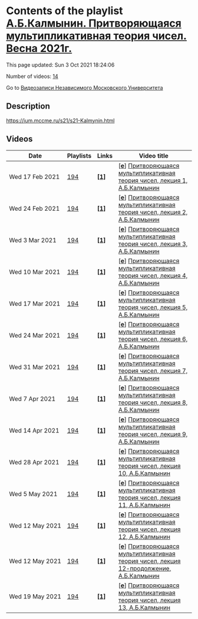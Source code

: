# Contents of the playlist [А.Б.Калмынин. Притворяющаяся мультипликативная теория чисел. Весна 2021г.](https://www.youtube.com/playlist?list=PLp9ABVh6_x4GvKGFAsV0u3ROlqkZmWlMN)

This page updated: Sun 3 Oct 2021 18:24:06

Number of videos: [14](#videos)

Go to [Видеозаписи Независимого Московского Университета](../README.md)

## Description

<https://ium.mccme.ru/s21/s21-Kalmynin.html>

## Videos

|Date|Playlists|Links|Video title|
|---|---|---|---|
| Wed&nbsp;17&nbsp;Feb&nbsp;2021 | [194](../playlists/194 "А.Б.Калмынин. Притворяющаяся мультипликативная теория чисел. Весна 2021г.") | [**[1]**](https://ium.mccme.ru/s21/s21-Kalmynin.html) | [[**e**](https://studio.youtube.com/video/NIKuaJ9_gOw/edit "Edit")] [Притворяющаяся мультипликативная теория чисел, лекция 1, А.Б.Калмынин](https://www.youtube.com/watch?v=NIKuaJ9_gOw&list=PLp9ABVh6_x4GvKGFAsV0u3ROlqkZmWlMN "https://ium.mccme.ru/s21/s21-Kalmynin.html") |
| Wed&nbsp;24&nbsp;Feb&nbsp;2021 | [194](../playlists/194 "А.Б.Калмынин. Притворяющаяся мультипликативная теория чисел. Весна 2021г.") | [**[1]**](https://ium.mccme.ru/s21/s21-Kalmynin.html) | [[**e**](https://studio.youtube.com/video/0SahboY5daU/edit "Edit")] [Притворяющаяся мультипликативная теория чисел, лекция 2, А.Б.Калмынин](https://www.youtube.com/watch?v=0SahboY5daU&list=PLp9ABVh6_x4GvKGFAsV0u3ROlqkZmWlMN "https://ium.mccme.ru/s21/s21-Kalmynin.html") |
| Wed&nbsp;3&nbsp;Mar&nbsp;2021 | [194](../playlists/194 "А.Б.Калмынин. Притворяющаяся мультипликативная теория чисел. Весна 2021г.") | [**[1]**](https://ium.mccme.ru/s21/s21-Kalmynin.html) | [[**e**](https://studio.youtube.com/video/p2SEtzfTp5U/edit "Edit")] [Притворяющаяся мультипликативная теория чисел, лекция 3, А.Б.Калмынин](https://www.youtube.com/watch?v=p2SEtzfTp5U&list=PLp9ABVh6_x4GvKGFAsV0u3ROlqkZmWlMN "https://ium.mccme.ru/s21/s21-Kalmynin.html") |
| Wed&nbsp;10&nbsp;Mar&nbsp;2021 | [194](../playlists/194 "А.Б.Калмынин. Притворяющаяся мультипликативная теория чисел. Весна 2021г.") | [**[1]**](https://ium.mccme.ru/s21/s21-Kalmynin.html) | [[**e**](https://studio.youtube.com/video/xebh3gasNRc/edit "Edit")] [Притворяющаяся мультипликативная теория чисел, лекция 4, А.Б.Калмынин](https://www.youtube.com/watch?v=xebh3gasNRc&list=PLp9ABVh6_x4GvKGFAsV0u3ROlqkZmWlMN "https://ium.mccme.ru/s21/s21-Kalmynin.html") |
| Wed&nbsp;17&nbsp;Mar&nbsp;2021 | [194](../playlists/194 "А.Б.Калмынин. Притворяющаяся мультипликативная теория чисел. Весна 2021г.") | [**[1]**](https://ium.mccme.ru/s21/s21-Kalmynin.html) | [[**e**](https://studio.youtube.com/video/AvnsdUz2npk/edit "Edit")] [Притворяющаяся мультипликативная теория чисел, лекция 5, А.Б.Калмынин](https://www.youtube.com/watch?v=AvnsdUz2npk&list=PLp9ABVh6_x4GvKGFAsV0u3ROlqkZmWlMN "https://ium.mccme.ru/s21/s21-Kalmynin.html") |
| Wed&nbsp;24&nbsp;Mar&nbsp;2021 | [194](../playlists/194 "А.Б.Калмынин. Притворяющаяся мультипликативная теория чисел. Весна 2021г.") | [**[1]**](https://ium.mccme.ru/s21/s21-Kalmynin.html) | [[**e**](https://studio.youtube.com/video/bul0mlbiADg/edit "Edit")] [Притворяющаяся мультипликативная теория чисел, лекция 6, А.Б.Калмынин](https://www.youtube.com/watch?v=bul0mlbiADg&list=PLp9ABVh6_x4GvKGFAsV0u3ROlqkZmWlMN "https://ium.mccme.ru/s21/s21-Kalmynin.html") |
| Wed&nbsp;31&nbsp;Mar&nbsp;2021 | [194](../playlists/194 "А.Б.Калмынин. Притворяющаяся мультипликативная теория чисел. Весна 2021г.") | [**[1]**](https://ium.mccme.ru/s21/s21-Kalmynin.html) | [[**e**](https://studio.youtube.com/video/1NBz6U50HR8/edit "Edit")] [Притворяющаяся мультипликативная теория чисел, лекция 7, А.Б.Калмынин](https://www.youtube.com/watch?v=1NBz6U50HR8&list=PLp9ABVh6_x4GvKGFAsV0u3ROlqkZmWlMN "https://ium.mccme.ru/s21/s21-Kalmynin.html") |
| Wed&nbsp;7&nbsp;Apr&nbsp;2021 | [194](../playlists/194 "А.Б.Калмынин. Притворяющаяся мультипликативная теория чисел. Весна 2021г.") | [**[1]**](https://ium.mccme.ru/s21/s21-Kalmynin.html) | [[**e**](https://studio.youtube.com/video/tYvHpXzEyMo/edit "Edit")] [Притворяющаяся мультипликативная теория чисел, лекция 8, А.Б.Калмынин](https://www.youtube.com/watch?v=tYvHpXzEyMo&list=PLp9ABVh6_x4GvKGFAsV0u3ROlqkZmWlMN "https://ium.mccme.ru/s21/s21-Kalmynin.html") |
| Wed&nbsp;14&nbsp;Apr&nbsp;2021 | [194](../playlists/194 "А.Б.Калмынин. Притворяющаяся мультипликативная теория чисел. Весна 2021г.") | [**[1]**](https://ium.mccme.ru/s21/s21-Kalmynin.html) | [[**e**](https://studio.youtube.com/video/Dv5_-P0jXGU/edit "Edit")] [Притворяющаяся мультипликативная теория чисел, лекция 9, А.Б.Калмынин](https://www.youtube.com/watch?v=Dv5_-P0jXGU&list=PLp9ABVh6_x4GvKGFAsV0u3ROlqkZmWlMN "https://ium.mccme.ru/s21/s21-Kalmynin.html") |
| Wed&nbsp;28&nbsp;Apr&nbsp;2021 | [194](../playlists/194 "А.Б.Калмынин. Притворяющаяся мультипликативная теория чисел. Весна 2021г.") | [**[1]**](https://ium.mccme.ru/s21/s21-Kalmynin.html) | [[**e**](https://studio.youtube.com/video/LlXvDYMBYUU/edit "Edit")] [Притворяющаяся мультипликативная теория чисел, лекция 10, А.Б.Калмынин](https://www.youtube.com/watch?v=LlXvDYMBYUU&list=PLp9ABVh6_x4GvKGFAsV0u3ROlqkZmWlMN "https://ium.mccme.ru/s21/s21-Kalmynin.html") |
| Wed&nbsp;5&nbsp;May&nbsp;2021 | [194](../playlists/194 "А.Б.Калмынин. Притворяющаяся мультипликативная теория чисел. Весна 2021г.") | [**[1]**](https://ium.mccme.ru/s21/s21-Kalmynin.html) | [[**e**](https://studio.youtube.com/video/K-Ol-H_y5q8/edit "Edit")] [Притворяющаяся мультипликативная теория чисел, лекция 11, А.Б.Калмынин](https://www.youtube.com/watch?v=K-Ol-H_y5q8&list=PLp9ABVh6_x4GvKGFAsV0u3ROlqkZmWlMN "https://ium.mccme.ru/s21/s21-Kalmynin.html") |
| Wed&nbsp;12&nbsp;May&nbsp;2021 | [194](../playlists/194 "А.Б.Калмынин. Притворяющаяся мультипликативная теория чисел. Весна 2021г.") | [**[1]**](https://ium.mccme.ru/s21/s21-Kalmynin.html) | [[**e**](https://studio.youtube.com/video/yV9CT_Avqyk/edit "Edit")] [Притворяющаяся мультипликативная теория чисел, лекция 12, А.Б.Калмынин](https://www.youtube.com/watch?v=yV9CT_Avqyk&list=PLp9ABVh6_x4GvKGFAsV0u3ROlqkZmWlMN "https://ium.mccme.ru/s21/s21-Kalmynin.html") |
| Wed&nbsp;12&nbsp;May&nbsp;2021 | [194](../playlists/194 "А.Б.Калмынин. Притворяющаяся мультипликативная теория чисел. Весна 2021г.") | [**[1]**](https://ium.mccme.ru/s21/s21-Kalmynin.html) | [[**e**](https://studio.youtube.com/video/fgzqEdStW-k/edit "Edit")] [Притворяющаяся мультипликативная теория чисел, лекция 12-продолжение, А.Б.Калмынин](https://www.youtube.com/watch?v=fgzqEdStW-k&list=PLp9ABVh6_x4GvKGFAsV0u3ROlqkZmWlMN "https://ium.mccme.ru/s21/s21-Kalmynin.html") |
| Wed&nbsp;19&nbsp;May&nbsp;2021 | [194](../playlists/194 "А.Б.Калмынин. Притворяющаяся мультипликативная теория чисел. Весна 2021г.") | [**[1]**](https://ium.mccme.ru/s21/s21-Kalmynin.html) | [[**e**](https://studio.youtube.com/video/K8SjzFiF63o/edit "Edit")] [Притворяющаяся мультипликативная теория чисел, лекция 13, А.Б.Калмынин](https://www.youtube.com/watch?v=K8SjzFiF63o&list=PLp9ABVh6_x4GvKGFAsV0u3ROlqkZmWlMN "https://ium.mccme.ru/s21/s21-Kalmynin.html") |
